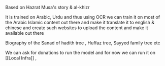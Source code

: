Based on Hazrat Musa's story & al-khizr

It is trained on Arabic, Urdu and thus using OCR we can train it on most of the Arabic Islamic content out there and make it translate it to english & chinese and create such websites to upload the content and make it available out there 

Biography of the Sanad of hadith tree , Huffaz tree, Sayyed family tree etc

We can ask for donations to run the model and for now we can run it on [[Local Infra]]  , 